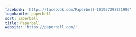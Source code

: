 ```yaml
---
facebook: 'https://facebook.com/Paperbell-101957298021996'
logohandle: paperbell
sort: paperbell
title: Paperbell
website: 'https://paperbell.com/'
---
```


